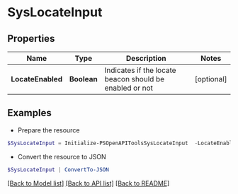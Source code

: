 # SysLocateInput
## Properties

Name | Type | Description | Notes
------------ | ------------- | ------------- | -------------
**LocateEnabled** | **Boolean** | Indicates if the locate beacon should be enabled or not | [optional] 

## Examples

- Prepare the resource
```powershell
$SysLocateInput = Initialize-PSOpenAPIToolsSysLocateInput  -LocateEnabled true
```

- Convert the resource to JSON
```powershell
$SysLocateInput | ConvertTo-JSON
```

[[Back to Model list]](../README.md#documentation-for-models) [[Back to API list]](../README.md#documentation-for-api-endpoints) [[Back to README]](../README.md)

